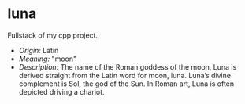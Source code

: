 # luna

Fullstack of my cpp project.


- *Origin:* Latin
- *Meaning:* "moon"
- *Description:* The name of the Roman goddess of the moon, Luna is derived straight from the Latin word for moon, luna. Luna’s divine complement is Sol, the god of the Sun. In Roman art, Luna is often depicted driving a chariot.
